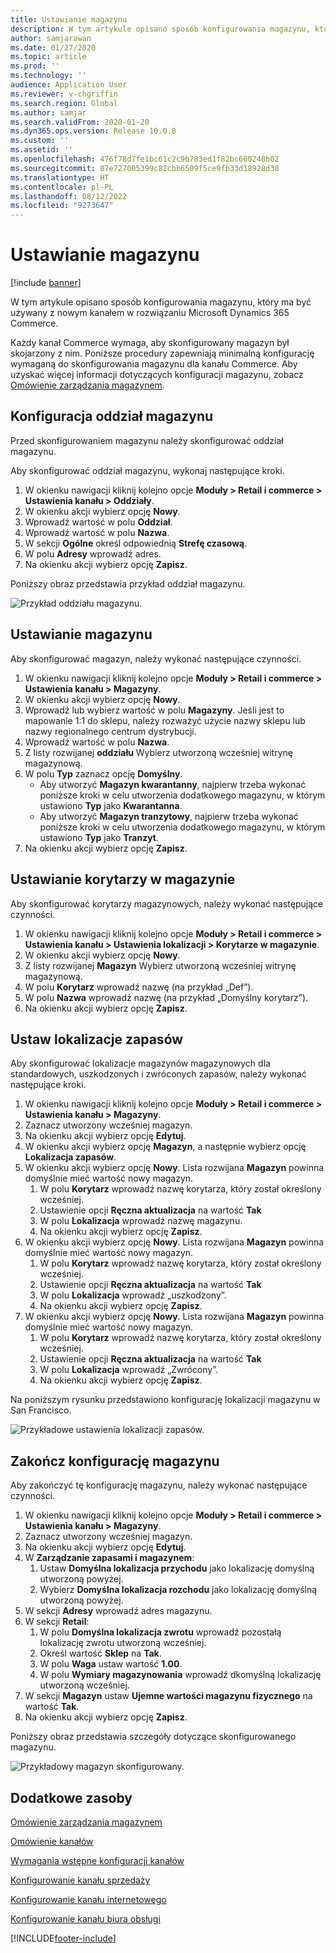 ```yaml
---
title: Ustawianie magazynu
description: W tym artykule opisano sposób konfigurowania magazynu, który ma być używany z nowym kanałem w rozwiązaniu Microsoft Dynamics 365 Commerce.
author: samjarawan
ms.date: 01/27/2020
ms.topic: article
ms.prod: ''
ms.technology: ''
audience: Application User
ms.reviewer: v-chgriffin
ms.search.region: Global
ms.author: samjar
ms.search.validFrom: 2020-01-20
ms.dyn365.ops.version: Release 10.0.8
ms.custom: ''
ms.assetid: ''
ms.openlocfilehash: 476f78d7fe1bc61c2c9b783ed1f82bc660248b02
ms.sourcegitcommit: 87e727005399c82cbb6509f5ce9fb33d18928d30
ms.translationtype: HT
ms.contentlocale: pl-PL
ms.lasthandoff: 08/12/2022
ms.locfileid: "9273647"
---
```

# <a name="warehouse-set-up"></a>Ustawianie magazynu

[!include [banner](includes/banner.md)]

W tym artykule opisano sposób konfigurowania magazynu, który ma być używany z nowym kanałem w rozwiązaniu Microsoft Dynamics 365 Commerce.

Każdy kanał Commerce wymaga, aby skonfigurowany magazyn był skojarzony z nim. Poniższe procedury zapewniają minimalną konfigurację wymaganą do skonfigurowania magazynu dla kanału Commerce. Aby uzyskać więcej informacji dotyczących konfiguracji magazynu, zobacz [Omówienie zarządzania magazynem](../supply-chain/warehousing/warehouse-management-overview.md?toc=/dynamics365/commerce/toc.json).

## <a name="configure-a-warehouse-site"></a>Konfiguracja oddział magazynu

Przed skonfigurowaniem magazynu należy skonfigurować oddział magazynu.

Aby skonfigurować oddział magazynu, wykonaj następujące kroki.

1. W okienku nawigacji kliknij kolejno opcje **Moduły \> Retail i commerce \> Ustawienia kanału \> Oddziały**.
1. W okienku akcji wybierz opcję **Nowy**.
1. Wprowadź wartość w polu **Oddział**.
1. Wprowadź wartość w polu **Nazwa**.
1. W sekcji **Ogólne** określ odpowiednią **Strefę czasową**.
1. W polu **Adresy** wprowadź adres.
1. Na okienku akcji wybierz opcję **Zapisz**.

Poniższy obraz przedstawia przykład oddział magazynu.

![Przykład oddziału magazynu.](media/warehouse-site.png)

## <a name="set-up-a-warehouse"></a>Ustawianie magazynu

Aby skonfigurować magazyn, należy wykonać następujące czynności.

1. W okienku nawigacji kliknij kolejno opcje **Moduły \> Retail i commerce \> Ustawienia kanału \> Magazyny**.
1. W okienku akcji wybierz opcję **Nowy**.
1. Wprowadź lub wybierz wartość w polu **Magazyny**.  Jeśli jest to mapowanie 1:1 do sklepu, należy rozważyć użycie nazwy sklepu lub nazwy regionalnego centrum dystrybucji.
1. Wprowadź wartość w polu **Nazwa**.
1. Z listy rozwijanej **oddziału** Wybierz utworzoną wcześniej witrynę magazynową.
1. W polu **Typ** zaznacz opcję **Domyślny**.
    - Aby utworzyć **Magazyn kwarantanny**, najpierw trzeba wykonać poniższe kroki w celu utworzenia dodatkowego magazynu, w którym ustawiono **Typ** jako **Kwarantanna**.
    - Aby utworzyć **Magazyn tranzytowy**, najpierw trzeba wykonać poniższe kroki w celu utworzenia dodatkowego magazynu, w którym ustawiono **Typ** jako **Tranzyt**.
1. Na okienku akcji wybierz opcję **Zapisz**.

## <a name="set-up-inventory-aisles"></a>Ustawianie korytarzy w magazynie

Aby skonfigurować korytarzy magazynowych, należy wykonać następujące czynności.

1. W okienku nawigacji kliknij kolejno opcje **Moduły \> Retail i commerce \> Ustawienia kanału \> Ustawienia lokalizacji \> Korytarze w magazynie**.
1. W okienku akcji wybierz opcję **Nowy**.
1. Z listy rozwijanej **Magazyn** Wybierz utworzoną wcześniej witrynę magazynową.
1. W polu **Korytarz** wprowadź nazwę (na przykład „Def”).
1. W polu **Nazwa** wprowadź nazwę (na przykład „Domyślny korytarz”).
1. Na okienku akcji wybierz opcję **Zapisz**.

## <a name="set-up-warehouse-inventory-locations"></a>Ustaw lokalizacje zapasów

Aby skonfigurować lokalizacje magazynów magazynowych dla standardowych, uszkodzonych i zwróconych zapasów, należy wykonać następujące kroki.

1. W okienku nawigacji kliknij kolejno opcje **Moduły \> Retail i commerce \> Ustawienia kanału \> Magazyny**.
1. Zaznacz utworzony wcześniej magazyn.
1. Na okienku akcji wybierz opcję **Edytuj**.
1. W okienku akcji wybierz opcję **Magazyn**, a następnie wybierz opcję **Lokalizacja zapasów**.
1. W okienku akcji wybierz opcję **Nowy**. Lista rozwijana **Magazyn** powinna domyślnie mieć wartość nowy magazyn.
    1. W polu **Korytarz** wprowadź nazwę korytarza, który został określony wcześniej. 
    1. Ustawienie opcji **Ręczna aktualizacja** na wartość **Tak**
    1. W polu **Lokalizacja** wprowadź nazwę magazynu.
    1. Na okienku akcji wybierz opcję **Zapisz**.
 1. W okienku akcji wybierz opcję **Nowy**.  Lista rozwijana **Magazyn** powinna domyślnie mieć wartość nowy magazyn.
    1. W polu **Korytarz** wprowadź nazwę korytarza, który został określony wcześniej.  
    1. Ustawienie opcji **Ręczna aktualizacja** na wartość **Tak**
    1. W polu **Lokalizacja** wprowadź „uszkodzony”.
    1. Na okienku akcji wybierz opcję **Zapisz**.
 1. W okienku akcji wybierz opcję **Nowy**.  Lista rozwijana **Magazyn** powinna domyślnie mieć wartość nowy magazyn.
    1. W polu **Korytarz** wprowadź nazwę korytarza, który został określony wcześniej. 
    1. Ustawienie opcji **Ręczna aktualizacja** na wartość **Tak**
    1. W polu **Lokalizacja** wprowadź „Zwrócony”.
    1. Na okienku akcji wybierz opcję **Zapisz**.
    
Na poniższym rysunku przedstawiono konfigurację lokalizacji magazynu w San Francisco.

![Przykładowe ustawienia lokalizacji zapasów.](media/warehouse-inventory-locations.png)
    
## <a name="complete-warehouse-setup"></a>Zakończ konfigurację magazynu

Aby zakończyć tę konfigurację magazynu, należy wykonać następujące czynności.

1. W okienku nawigacji kliknij kolejno opcje **Moduły \> Retail i commerce \> Ustawienia kanału \> Magazyny**.
1. Zaznacz utworzony wcześniej magazyn.
1. Na okienku akcji wybierz opcję **Edytuj**.
1. W **Zarządzanie zapasami i magazynem**:
    1. Ustaw **Domyślna lokalizacja przychodu** jako lokalizację domyślną utworzoną powyżej.
    1. Wybierz **Domyślna lokalizacja rozchodu** jako lokalizację domyślną utworzoną powyżej.
1. W sekcji **Adresy** wprowadź adres magazynu.
1. W sekcji **Retail**: 
    1. W polu **Domyślna lokalizacja zwrotu** wprowadź pozostałą lokalizację zwrotu utworzoną wcześniej.
    1. Określ wartość **Sklep** na **Tak**.
    1. W polu **Waga** ustaw wartość **1.00**. 
    1. W polu **Wymiary magazynowania** wprowadź dkomyślną lokalizację utworzoną wcześniej.
1. W sekcji **Magazyn** ustaw **Ujemne wartości magazynu fizycznego** na wartość **Tak**.
1. Na okienku akcji wybierz opcję **Zapisz**.

Poniższy obraz przedstawia szczegóły dotyczące skonfigurowanego magazynu.

![Przykładowy magazyn skonfigurowany.](media/warehouse-sample.png)

## <a name="additional-resources"></a>Dodatkowe zasoby

[Omówienie zarządzania magazynem](../supply-chain/warehousing/warehouse-management-overview.md?toc=/dynamics365/commerce/toc.json)

[Omówienie kanałów](channels-overview.md)

[Wymagania wstępne konfiguracji kanałów](channels-prerequisites.md)

[Konfigurowanie kanału sprzedaży](channel-setup-retail.md)
    
[Konfigurowanie kanału internetowego](channel-setup-online.md)

[Konfigurowanie kanału biura obsługi](channel-setup-callcenter.md)







[!INCLUDE[footer-include](../includes/footer-banner.md)]
